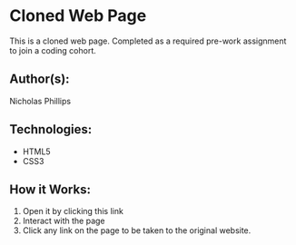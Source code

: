 # Cloned Web Page

This is a cloned web page. 
Completed as a required pre-work 
assignment to join a coding cohort.

## Author(s):

Nicholas Phillips



## Technologies:

* HTML5
* CSS3


## How it Works:

1. Open it by clicking this link
2. Interact with the page
3. Click any link on the page to be taken to the original website.
